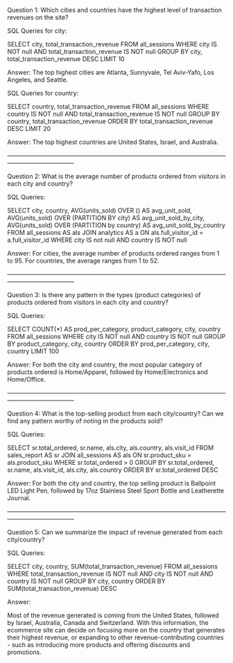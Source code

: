 Question 1: Which cities and countries have the highest level of transaction revenues on the site?

SQL Queries for city:

SELECT city, total_transaction_revenue 
FROM all_sessions
WHERE city IS NOT null AND
    total_transaction_revenue IS NOT null
GROUP BY city, total_transaction_revenue DESC
LIMIT 10

Answer: The top highest cities are Atlanta, Sunnyvale, Tel Aviv-Yafo, Los Angeles, and Seattle.

SQL Queries for country:

SELECT country, total_transaction_revenue 
FROM all_sessions
WHERE country IS NOT null AND
    total_transaction_revenue IS NOT null
GROUP BY country, total_transaction_revenue
ORDER BY total_transaction_revenue DESC
LIMIT 20

Answer: The top highest countries are United States, Israel, and Australia.

———————————————————————————————————————————————

Question 2: What is the average number of products ordered from visitors in each city and country?

SQL Queries:

SELECT city, country, 
	AVG(units_sold) OVER () AS avg_unit_sold,
	AVG(units_sold) OVER (PARTITION BY city) AS avg_unit_sold_by_city,
	AVG(units_sold) OVER (PARTITION by country) AS avg_unit_sold_by_country
FROM all_sessions AS als
JOIN analytics AS a
	ON als.full_visitor_id = a.full_visitor_id
WHERE city IS not null AND
	country IS NOT null

Answer: For cities, the average number of products ordered ranges from 1 to 95.  For countries, the average ranges from 1 to 52. 

———————————————————————————————————————————————

Question 3: Is there any pattern in the types (product categories) of products ordered from visitors in each city and country?

SQL Queries:

SELECT COUNT(*) AS prod_per_category, product_category, city, country
FROM all_sessions
WHERE city IS NOT null 
	AND country IS NOT null
GROUP BY product_category, city, country
ORDER BY prod_per_category, city, country
LIMIT 100

Answer: For both the city and country, the most popular category of products ordered is Home/Apparel, followed by Home/Electronics and Home/Office.

———————————————————————————————————————————————

Question 4: What is the top-selling product from each city/country? Can we find any pattern worthy of noting in the products sold?

SQL Queries:

SELECT sr.total_ordered, sr.name, als.city, als.country, als.visit_id
FROM sales_report AS sr
JOIN all_sessions AS als
	ON sr.product_sku = als.product_sku
WHERE sr.total_ordered > 0
GROUP BY sr.total_ordered, sr.name, als.visit_id, als.city, als.country
ORDER BY sr.total_ordered DESC

Answer: For both the city and country, the top selling product is Ballpoint LED Light Pen, followed by 17oz Stainless Steel Sport Bottle and Leatherette Journal.

———————————————————————————————————————————————

Question 5: Can we summarize the impact of revenue generated from each city/country?

SQL Queries:

SELECT city, country, SUM(total_transaction_revenue)
FROM all_sessions
WHERE total_transaction_revenue IS NOT null AND 
	city IS NOT null AND
	country IS NOT null
GROUP BY city, country
ORDER BY SUM(total_transaction_revenue) DESC

Answer:

Most of the revenue generated is coming from the United States, followed by Israel, Australia, Canada and Switzerland. With this information, the ecommerce site can decide on focusing more on the country that generates their highest revenue, or expanding to other revenue-contributing countries - such as introducing more products and offering discounts and promotions.








